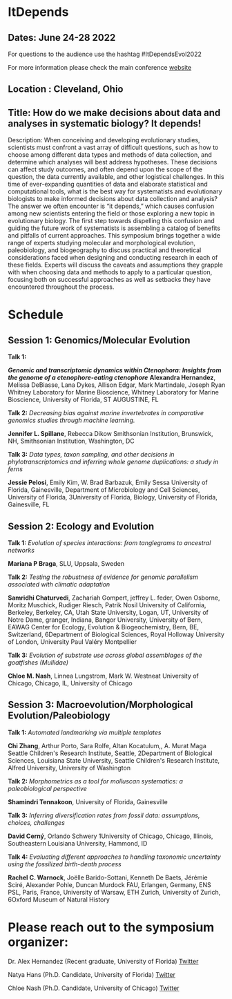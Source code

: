 # ItDepends

## Dates: June 24-28 2022
For questions to the audience use the hashtag #ItDependsEvol2022 

For more information please check the main conference [website](https://www.evolutionmeetings.org/)
## Location : Cleveland, Ohio

## Title: How do we make decisions about data and analyses in systematic biology? It depends!

Description: 
When conceiving and developing evolutionary studies, scientists must confront a vast array of difficult questions, such as how to choose among different data types and methods of data collection, and determine which analyses will best address hypotheses. These decisions can affect study outcomes, and often depend upon the scope of the question, the data currently available, and other logistical challenges. In this time of ever-expanding quantities of data and elaborate statistical and computational tools, what is the best way for systematists and evolutionary biologists to make informed decisions about data collection and analysis? The answer we often encounter is “it depends,” which causes confusion among new scientists entering the field or those exploring a new topic in evolutionary biology. The first step towards dispelling this confusion and guiding the future work of systematists is assembling a catalog of benefits and pitfalls of current approaches. This symposium brings together a wide range of experts studying molecular and morphological evolution, paleobiology, and biogeography to discuss practical and theoretical considerations faced when designing and conducting research in each of these fields. Experts will discuss the caveats and assumptions they grapple with when choosing data and methods to apply to a particular question, focusing both on successful approaches as well as setbacks they have encountered throughout the process.

# Schedule
## Session 1: Genomics/Molecular Evolution

**Talk 1:** 

**_Genomic and transcriptomic dynamics within Ctenophora: Insights from the genome of a ctenophore-eating ctenophore_**
**Alexandra Hernandez**, Melissa DeBiasse, Lana Dykes, Allison Edgar, Mark Martindale, Joseph Ryan
Whitney Laboratory for Marine Bioscience, Whitney Laboratory for Marine Bioscience, University of Florida, ST AUGUSTINE, FL

**Talk 2:** _Decreasing bias against marine invertebrates in comparative genomics studies through machine learning._

**Jennifer L. Spillane**, Rebecca Dikow
Smithsonian Institution, Brunswick, NH, Smithsonian Institution, Washington, DC

**Talk 3:** _Data types, taxon sampling, and other decisions in phylotranscriptomics and inferring whole genome duplications: a study in ferns_

**Jessie Pelosi**, Emily Kim, W. Brad Barbazuk, Emily Sessa
University of Florida, Gainesville, Department of Microbiology and Cell Sciences, University of Florida, 3University of Florida, Biology, University of Florida, Gainesville, FL

## Session 2: Ecology and Evolution

**Talk 1:** _Evolution of species interactions: from tanglegrams to ancestral networks_

**Mariana P Braga**, SLU, Uppsala, Sweden

**Talk 2:** _Testing the robustness of evidence for genomic parallelism associated with climatic adaptation_

**Samridhi Chaturvedi**, Zachariah Gompert, jeffrey L. feder, Owen Osborne, Moritz Muschick, Rudiger Riesch, Patrik Nosil
University of California, Berkeley, Berkeley, CA, Utah State University, Logan, UT, University of Notre Dame, granger, Indiana, Bangor University, University of Bern, EAWAG Center for Ecology, Evolution & Biogeochemistry, Bern, BE, Switzerland, 6Department of Biological Sciences, Royal Holloway University of London, University Paul Valéry Montpellier

**Talk 3:** _Evolution of substrate use across global assemblages of the goatfishes (Mullidae)_

**Chloe M. Nash**, Linnea Lungstrom, Mark W. Westneat
University of Chicago, Chicago, IL, University of Chicago


## Session 3: Macroevolution/Morphological Evolution/Paleobiology

**Talk 1:** _Automated landmarking via multiple templates_

**Chi Zhang**, Arthur Porto, Sara Rolfe, Altan Kocatulum,, A. Murat Maga
Seattle Children's Research Institute, Seattle, 2Department of Biological Sciences, Louisiana State University, Seattle Children's Research Institute, Alfred University, University of Washington

**Talk 2:** _Morphometrics as a tool for molluscan systematics: a paleobiological perspective_

**Shamindri Tennakoon**, University of Florida, Gainesville

**Talk 3:** _Inferring diversification rates from fossil data: assumptions, choices, challenges_

**David Cerný**, Orlando Schwery
1University of Chicago, Chicago, Illinois, Southeastern Louisiana University, Hammond, ID

**Talk 4:** _Evaluating different approaches to handling taxonomic uncertainty using the fossilized birth-death process_

**Rachel C. Warnock**, Joëlle Barido-Sottani, Kenneth De Baets, Jérémie Sciré, Alexander Pohle, Duncan Murdock
FAU, Erlangen, Germany, ENS PSL, Paris, France, University of Warsaw, ETH Zurich, University of Zurich, 6Oxford Museum of Natural History

# Please reach out to the symposium organizer:

Dr. Alex Hernandez (Recent graduate, University of Florida) 
[Twitter](https://twitter.com/xelamarie92)

Natya Hans (Ph.D. Candidate, University of Florida)
[Twitter](https://twitter.com/HansNatya)

Chloe Nash (Ph.D. Candidate, University of Chicago)
[Twitter](https://twitter.com/ChloeLikesFish)
 

